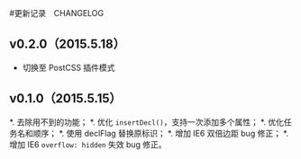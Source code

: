 #更新记录　CHANGELOG

## v0.2.0（2015.5.18）

* 切换至 PostCSS 插件模式

## v0.1.0（2015.5.15）

*. 去除用不到的功能；
*. 优化 `insertDecl()`，支持一次添加多个属性；
*. 优化任务名和顺序；
*. 使用 declFlag 替换原标识；
*. 增加 IE6 双倍边距 bug 修正；
*. 增加 IE6 `overflow: hidden` 失效 bug 修正。
